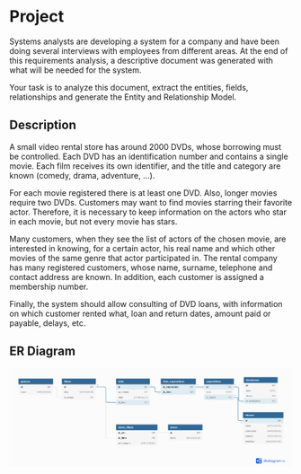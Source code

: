 # Project

Systems analysts are developing a system for a company and have been doing several interviews with employees from different areas. At the end of this requirements analysis, a descriptive document was generated with what will be needed for the system.

Your task is to analyze this document, extract the entities, fields, relationships and generate the Entity and Relationship Model.

## Description

A small video rental store has around 2000 DVDs, whose borrowing must be controlled. Each DVD has an identification number and contains a single movie. Each film receives its own identifier, and the title and category are known (comedy, drama, adventure, …).

For each movie registered there is at least one DVD. Also, longer movies require two DVDs. Customers may want to find movies starring their favorite actor. Therefore, it is necessary to keep information on the actors who star in each movie, but not every movie has stars.

Many customers, when they see the list of actors of the chosen movie, are interested in knowing, for a certain actor, his real name and which other movies of the same genre that actor participated in. The rental company has many registered customers, whose name, surname, telephone and contact address are known. In addition, each customer is assigned a membership number.

Finally, the system should allow consulting of DVD loans, with information on which customer rented what, loan and return dates, amount paid or payable, delays, etc.

## ER Diagram

<img src="er_diagram/Project-PostgreSQL.png" width="800px">
